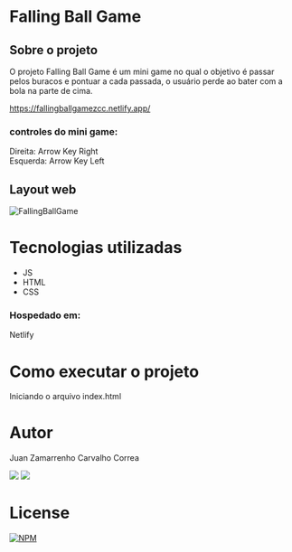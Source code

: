 #  Falling Ball Game

## Sobre o projeto

O projeto Falling Ball Game é um mini game no qual o objetivo é passar pelos buracos e pontuar a cada passada, o usuário perde ao bater com a bola na parte de cima.

https://fallingballgamezcc.netlify.app/

### controles do mini game:
Direita: Arrow Key Right <br>
Esquerda: Arrow Key Left

## Layout web

![FallingBallGame](https://user-images.githubusercontent.com/54084509/138333264-28af05c8-7017-4062-a138-2270e8a719cd.png)


# Tecnologias utilizadas

- JS
- HTML
- CSS

### Hospedado em: 
Netlify


# Como executar o projeto

Iniciando o arquivo index.html

# Autor

Juan Zamarrenho Carvalho Correa

<a href="https://www.linkedin.com/in/juan-zamarrenho-carvalho-correa-9723bb150/" target="_blank"><img src="https://img.shields.io/badge/LinkedIn-0077B5?style=for-the-badge&logo=linkedin&logoColor=white" target="_blank"></a>
<a href="https://www.instagram.com/juanzcc/" target="_blank"><img src="https://img.shields.io/badge/Instagram-E4405F?style=for-the-badge&logo=instagram&logoColor=white" target="_blank"></a>


# License

[![NPM](https://img.shields.io/npm/l/react)](https://github.com/juanzcc/FallingBallGame/blob/main/LICENSE) 
